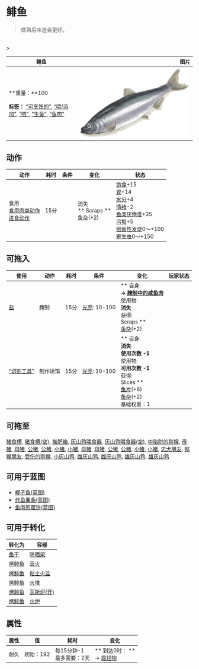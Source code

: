 # 鲱鱼  
> 做熟后味道会更好。  
<br>  
>   
  
  鲱鱼  |   图片   
 ----  |  ----:   
 **重量：**100<br><br>**标签：**	[“可烹饪的”](tag_Cookable.md), [“喂/添加”](tag_Feed.md), [“喂”](tag_Meat.md), [“生鱼”](tag_RawFish.md), [“鱼肉”](tag_Fish.md)  |  <img decoding="async" src="Sprite/Herring.png" href="a.md" style="max-width:300px;max-height:300px;">   
  
## 动作  
动作  |  耗时  |  条件  |  变化  |  状态  
----  |  ----  |  ----  |  ----  |  ----  
食用<br>[食用肉类动作](CarnivorousAction.md)<br>[进食动作](EatingAction.md)  |  15分  |    |  消失<br>** Scraps **<br>  [鱼杂](FishScraps.md)(+2)<br>  |  [饱食](Satiation.md)+15<br>[胃](Stomach.md)+14<br>[水分](Hydration.md)+4<br>[情绪](Morale.md)-2<br>[鱼类<nobr>厌倦度</nobr>](SaturationFish.md)+35<br>[污垢](Filth.md)+5<br>[细菌性发烧](BacteriaFever.md)0～+100<br>[寄生虫](Parasites.md)0～+150  
## 可拖入  
使用  |  动作  |  耗时  |  条件  |  变化  |  玩家状态  
----  |  ----  |  ----  |  ----  |  ----  |  ----  
[盐](Salt.md)  |  腌制  |  15分  |  [光亮](Light.md): 10-100  |  ** 自身: **<br>→ [腌制中的咸鱼肉](FishSaltedDrying.md)<br>** 使用物: **<br>消失<br>** 获得: **<br>** Scraps **<br>  [鱼杂](FishScraps.md)(+2)<br>  |    
[“切割工具”](tag_Cutter.md)  |  制作诱饵  |  15分  |  [光亮](Light.md): 10-100  |  ** 自身: **<br>消失<br>使用次数  -1<br>** 使用物: **<br>可用次数  -1<br>** 获得: **<br>** Slices **<br>  [鱼片](FishSlices.md)(+8)<br>  [鱼杂](FishScraps.md)(+2)<br>基础权重：1<br>  |    
## 可拖至  
[猪食槽](BoarFeeder.md), [猪食槽(空)](BoarFeederEmpty.md), [堆肥箱](CompostBin.md), [灰山鹑喂食器](PartridgeFeeder.md), [灰山鹑喂食器(空)](PartridgeFeederEmpty.md), [中陷阱的猕猴](CageTrapMacaque.md), [母猪](BoarEnclosureFemale.md), [母猪](BoarEnclosureFemale.md), [公猪](BoarEnclosureMale.md), [公猪](BoarEnclosureMale.md), [小猪](BoarEnclosurePiglet.md), [小猪](BoarEnclosurePiglet.md), [母猪](BoarTiedFemale.md), [母猪](BoarTiedFemale.md), [公猪](BoarTiedMale.md), [公猪](BoarTiedMale.md), [小猪](BoarTiedPiglet.md), [小猪](BoarTiedPiglet.md), [忠犬朋友](DogFriend.md), [猕猴朋友](MacaqueFriend.md), [受伤的猕猴](MacaqueWounded.md), [小灰山鹑](PartridgeChick.md), [雌灰山鹑](PartridgeFemaleEnclosure.md), [雌灰山鹑](PartridgeFemaleLive.md), [雄灰山鹑](PartridgeMaleEnclosure.md), [雄灰山鹑](PartridgeMaleLive.md)  
## 可用于蓝图  
- [椰子鱼(蓝图)](Bp_CoconutFish.md)  
- [炸鱼薯条(蓝图)](Bp_FishNChips.md)  
- [鱼肉煎蛋饼(蓝图)](Bp_FishOmelette.md)  
  
  
## 可用于转化  
转化为  |  容器  
----  |  ----  
[鱼干](FishDried.md)  |  [晾晒架](DryingRack.md)  
[烤鲱鱼](HerringCooked.md)  |  [营火](Campfire.md)  
[烤鲱鱼](HerringCooked.md)  |  [粘土火盆](ClayFirePit.md)  
[烤鲱鱼](HerringCooked.md)  |  [火堆](Fire.md)  
[烤鲱鱼](HerringCooked.md)  |  [瓦斯炉(开)](GasCookerOn.md)  
[烤鲱鱼](HerringCooked.md)  |  [火炉](Stove.md)  
## 属性   
属性  |  值  |  耗时  |  变化  
----  |  ----  |  ----  |  ----  
耐久  |  初始：192  |  每15分钟-1<br>最多需要：2天  |  ** 到达0时： **<br>→ [腐烂物](RottenRemains.md)  

